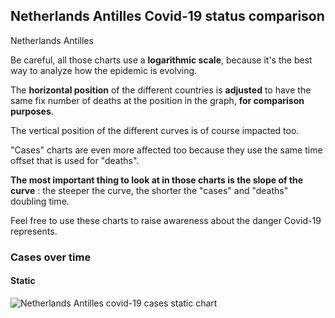## Netherlands Antilles Covid-19 status comparison 

Netherlands Antilles



Be careful, all those charts use a **logarithmic scale**, because it's the best way to analyze how the epidemic is evolving.
 
The **horizontal position** of the different countries is **adjusted** to have the same fix number of deaths at the position in the graph, **for comparison purposes**.

The vertical position of the different curves is of course impacted too.

"Cases" charts are even more affected too because they use the same time offset that is used for "deaths".

**The most important thing to look at in those charts is the slope of the curve** : the steeper the curve, the shorter the "cases" and "deaths" doubling time.

Feel free to use these charts to raise awareness about the danger Covid-19 represents. 


 
### Cases over time
 
#### Static
![Netherlands Antilles covid-19 cases static chart](https://raw.githubusercontent.com/madlag/coronavirus_study/master/notebooks/graphs/2020-03-23/countries/Netherlands_Antilles/2020-03-23_Netherlands_Antilles_cases.png "Netherlands Antilles covid-19 cases static chart")   


